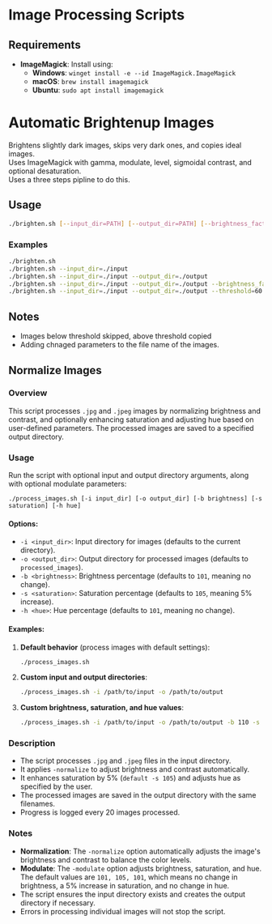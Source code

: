 # Image Processing Scripts

## Requirements

- **ImageMagick**: Install using:
  - **Windows**: `winget install -e --id ImageMagick.ImageMagick`
  - **macOS**: `brew install imagemagick`
  - **Ubuntu**: `sudo apt install imagemagick`


# Automatic Brightenup Images

Brightens slightly dark images, skips very dark ones, and copies ideal images.  
Uses ImageMagick with gamma, modulate, level, sigmoidal contrast, and optional desaturation.  
Uses a three steps pipline to do this.

## Usage

```bash
./brighten.sh [--input_dir=PATH] [--output_dir=PATH] [--brightness_factor=FACTOR] [--threshold=TARGET_BRIGHT]
````

### Examples

```bash
./brighten.sh
./brighten.sh --input_dir=./input
./brighten.sh --input_dir=./input --output_dir=./output
./brighten.sh --input_dir=./input --output_dir=./output --brightness_factor=1.2
./brighten.sh --input_dir=./input --output_dir=./output --threshold=60
```

## Notes

* Images below threshold skipped, above threshold copied
* Adding chnaged parameters to the file name of the images.


## Normalize Images

### Overview

This script processes `.jpg` and `.jpeg` images by normalizing brightness and contrast, and optionally enhancing saturation and adjusting hue based on user-defined parameters. The processed images are saved to a specified output directory.


### Usage

Run the script with optional input and output directory arguments, along with optional modulate parameters:

```
./process_images.sh [-i input_dir] [-o output_dir] [-b brightness] [-s saturation] [-h hue]
```

#### Options:
- `-i <input_dir>`: Input directory for images (defaults to the current directory).
- `-o <output_dir>`: Output directory for processed images (defaults to `processed_images`).
- `-b <brightness>`: Brightness percentage (defaults to `101`, meaning no change).
- `-s <saturation>`: Saturation percentage (defaults to `105`, meaning 5% increase).
- `-h <hue>`: Hue percentage (defaults to `101`, meaning no change).

#### Examples:

1. **Default behavior** (process images with default settings):
   ```bash
   ./process_images.sh
   ```

2. **Custom input and output directories**:
   ```bash
   ./process_images.sh -i /path/to/input -o /path/to/output
   ```

3. **Custom brightness, saturation, and hue values**:
   ```bash
   ./process_images.sh -i /path/to/input -o /path/to/output -b 110 -s 120 -h 100
   ```

### Description

- The script processes `.jpg` and `.jpeg` files in the input directory.
- It applies `-normalize` to adjust brightness and contrast automatically.
- It enhances saturation by 5% (`default -s 105`) and adjusts hue as specified by the user.
- The processed images are saved in the output directory with the same filenames.
- Progress is logged every 20 images processed.

### Notes

- **Normalization**: The `-normalize` option automatically adjusts the image's brightness and contrast to balance the color levels.
- **Modulate**: The `-modulate` option adjusts brightness, saturation, and hue. The default values are `101, 105, 101`, which means no change in brightness, a 5% increase in saturation, and no change in hue.
- The script ensures the input directory exists and creates the output directory if necessary.
- Errors in processing individual images will not stop the script.
